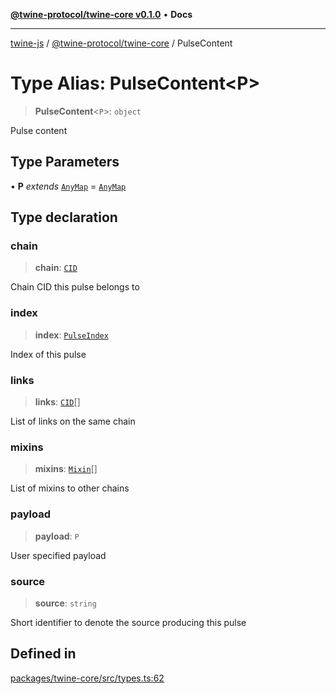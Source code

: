 [**@twine-protocol/twine-core v0.1.0**](../index.md) • **Docs**

***

[twine-js](../../../index.md) / [@twine-protocol/twine-core](../index.md) / PulseContent

# Type Alias: PulseContent\<P\>

> **PulseContent**\<`P`\>: `object`

Pulse content

## Type Parameters

• **P** *extends* [`AnyMap`](AnyMap.md) = [`AnyMap`](AnyMap.md)

## Type declaration

### chain

> **chain**: [`CID`](../classes/CID.md)

Chain CID this pulse belongs to

### index

> **index**: [`PulseIndex`](PulseIndex.md)

Index of this pulse

### links

> **links**: [`CID`](../classes/CID.md)[]

List of links on the same chain

### mixins

> **mixins**: [`Mixin`](Mixin.md)[]

List of mixins to other chains

### payload

> **payload**: `P`

User specified payload

### source

> **source**: `string`

Short identifier to denote the source producing this pulse

## Defined in

[packages/twine-core/src/types.ts:62](https://github.com/twine-protocol/twine-js/blob/fb5041c7a2da4a796f653066248604ca1c5dccc6/packages/twine-core/src/types.ts#L62)
